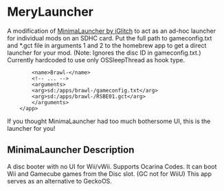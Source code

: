 MeryLauncher
==============
A modification of [MinimaLauncher by iGlitch](https://github.com/iGlitch/MinimaLauncher) to act as an ad-hoc launcher for individual mods on an SDHC card. Put the full path to gameconfig.txt and *.gct file in arguments 1 and 2 to the homebrew app to get a direct launcher for your mod. (Note: Ignores the disc ID in gameconfig.txt.) Currently hardcoded to use only OSSleepThread as hook type.

```<app version="1.2">
        <name>Brawl-</name>
        <!-- ... -->
        <arguments>
        <arg>sd:/apps/brawl-/gameconfig.txt</arg>
        <arg>sd:/apps/brawl-/RSBE01.gct</arg>
        </arguments>
    </app>
```

If you thought MinimaLauncher had too much bothersome UI, this is the launcher for you!

MinimaLauncher Description
--------------
A disc booter with no UI for Wii/vWii.
Supports Ocarina Codes.
It can boot Wii and Gamecube games from the Disc slot. (GC not for WiiU)
This app serves as an alternative to GeckoOS.
